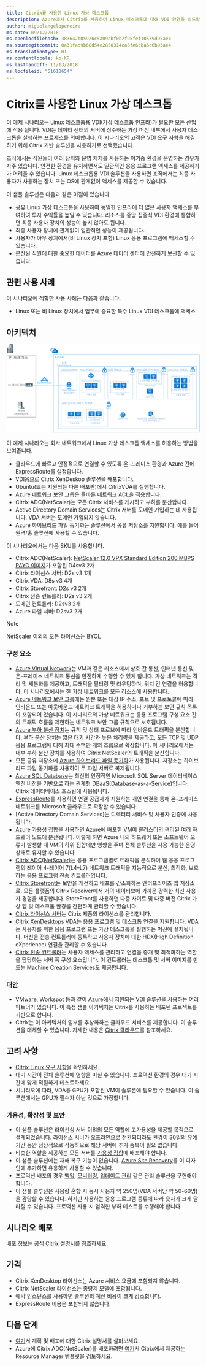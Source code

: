 ```yaml
---
title: Citrix를 사용한 Linux 가상 데스크톱
description: Azure에서 Citrix를 사용하여 Linux 데스크톱에 대해 VDI 환경을 빌드합니다.
author: miguelangelopereira
ms.date: 09/12/2018
ms.openlocfilehash: 383642b05926c5a09abf0b2f95fef10539d95aec
ms.sourcegitcommit: 0a31fad9b68d54e2858314ca5fe6cba6c6b95ae4
ms.translationtype: HT
ms.contentlocale: ko-KR
ms.lasthandoff: 11/13/2018
ms.locfileid: "51610654"
---
```

# <a name="linux-virtual-desktops-with-citrix"></a>Citrix를 사용한 Linux 가상 데스크톱

이 예제 시나리오는 Linux 데스크톱용 VDI(가상 데스크톱 인프라)가 필요한 모든 산업에 적용 됩니다. VDI는 데이터 센터의 서버에 상주하는 가상 머신 내부에서 사용자 데스크톱을 실행하는 프로세스를 의미합니다. 이 시나리오의 고객은 VDI 요구 사항을 해결하기 위해 Citrix 기반 솔루션을 사용하기로 선택했습니다.

조직에서는 직원들이 여러 장치와 운영 체제를 사용하는 이기종 환경을 운영하는 경우가 자주 있습니다. 안전한 환경을 유지하면서도 일관적인 응용 프로그램 액세스를 제공하기가 어려울 수 있습니다. Linux 데스크톱용 VDI 솔루션을 사용하면 조직에서는 최종 사용자가 사용하는 장치 또는 OS에 관계없이 액세스를 제공할 수 있습니다.

이 샘플 솔루션은 다음과 같은 이점이 있습니다.
* 공유 Linux 가상 데스크톱을 사용하여 동일한 인프라에 더 많은 사용자 액세스를 부여하여 투자 수익률을 높일 수 있습니다. 리소스를 중앙 집중식 VDI 환경에 통합하면 최종 사용자 장치의 성능이 높지 않아도 됩니다.
* 최종 사용자 장치에 관계없이 일관적인 성능이 제공됩니다.
* 사용자가 아무 장치에서(비 Linux 장치 포함) Linux 응용 프로그램에 액세스할 수 있습니다.
* 분산된 직원에 대한 중요한 데이터를 Azure 데이터 센터에 안전하게 보관할 수 있습니다.

## <a name="relevant-use-cases"></a>관련 사용 사례

이 시나리오에 적합한 사용 사례는 다음과 같습니다.

* Linux 또는 비 Linux 장치에서 업무에 중요한 특수 Linux VDI 데스크톱에 액세스

## <a name="architecture"></a>아키텍처

[![](./media/azure-citrix-sample-diagram.png "아키텍처 다이어그램")](./media/azure-citrix-sample-diagram.png#lightbox)

이 예제 시나리오는 회사 네트워크에서 Linux 가상 데스크톱 액세스를 허용하는 방법을 보여줍니다.

* 클라우드에 빠르고 안정적으로 연결할 수 있도록 온-프레미스 환경과 Azure 간에 ExpressRoute를 설정합니다.
* VDI용으로 Citrix XenDeskop 솔루션을 배포합니다.
* Ubuntu(또는 지원되는 다른 배포판)에서 CitrixVDA를 실행합니다.
* Azure 네트워크 보안 그룹은 올바른 네트워크 ACL을 적용합니다.
* Citrix ADC(NetScaler)는 모든 Citrix 서비스를 게시하고 부하를 분산합니다.
* Active Directory Domain Services는 Citrix 서버를 도메인 가입하는 데 사용됩니다. VDA 서버는 도메인 가입되지 않습니다.
* Azure 하이브리드 파일 동기화는 솔루션에서 공유 저장소를 지원합니다. 예를 들어 원격/홈 솔루션에 사용할 수 있습니다.

이 시나리오에서는 다음 SKU를 사용합니다.

- Citrix ADC(NetScaler): [NetScaler 12.0 VPX Standard Edition 200 MBPS PAYG 이미지](https://azuremarketplace.microsoft.com/pt-br/marketplace/apps/citrix.netscalervpx-120?tab=PlansAndPrice)가 포함된 D4sv3 2개
- Citrix 라이선스 서버: D2s v3 1개
- Citrix VDA: D8s v3 4개
- Citrix Storefront: D2s v3 2개
- Citrix 전송 컨트롤러: D2s v3 2개
- 도메인 컨트롤러: D2sv3 2개
- Azure 파일 서버: D2sv3 2개

> [!NOTE]
> NetScaler 이외의 모든 라이선스는 BYOL

### <a name="components"></a>구성 요소

- [Azure Virtual Network](/azure/virtual-network/virtual-networks-overview)는 VM과 같은 리소스에서 상호 간 통신, 인터넷 통신 및 온-프레미스 네트워크 통신을 안전하게 수행할 수 있게 합니다. 가상 네트워크는 격리 및 세분화를 제공하고, 트래픽을 필터링 및 라우팅하며, 위치 간 연결을 허용합니다. 이 시나리오에서는 한 가상 네트워크를 모든 리소스에 사용합니다.
- [Azure 네트워크 보안 그룹](/azure/virtual-network/security-overview)에는 원본 또는 대상 IP 주소, 포트 및 프로토콜에 따라 인바운드 또는 아웃바운드 네트워크 트래픽을 허용하거나 거부하는 보안 규칙 목록이 포함되어 있습니다. 이 시나리오의 가상 네트워크는 응용 프로그램 구성 요소 간의 트래픽 흐름을 제한하는 네트워크 보안 그룹 규칙으로 보호됩니다.
- [Azure 부하 분산 장치](/azure/application-gateway/overview)는 규칙 및 상태 프로브에 따라 인바운드 트래픽을 분산합니다. 부하 분산 장치는 짧은 대기 시간과 높은 처리량을 제공하고, 모든 TCP 및 UDP 응용 프로그램에 대해 최대 수백만 개의 흐름으로 확장합니다. 이 시나리오에서는 내부 부하 분산 장치를 사용하여 Citrix NetScaler의 트래픽을 분산합니다.
- 모든 공유 저장소에 [Azure 하이브리드 파일 동기화](https://github.com/MicrosoftDocs/azure-docs/edit/master/articles/storage/files/storage-sync-files-planning.md)가 사용됩니다. 저장소는 하이브리드 파일 동기화를 사용하여 두 파일 서버로 복제됩니다.
- [Azure SQL Database](/azure/sql-database/sql-database-technical-overview)는 최신의 안정적인 Microsoft SQL Server 데이터베이스 엔진 버전을 기반으로 하는 관계형 DBaaS(Database-as-a-Service)입니다. Citrix 데이터베이스 호스팅에 사용됩니다.
- [ExpressRoute](/azure/expressroute/expressroute-introduction)를 사용하면 연결 공급자가 지원하는 개인 연결을 통해 온-프레미스 네트워크를 Microsoft 클라우드로 확장할 수 있습니다. 
- [Active Directory Domain Services]는 디렉터리 서비스 및 사용자 인증에 사용됩니다.
- [Azure 가용성 집합](/azure/virtual-machines/windows/tutorial-availability-sets)을 사용하면 Azure에 배포한 VM이 클러스터의 격리된 여러 하드웨어 노드에 분산됩니다. 이렇게 하면 Azure 내의 하드웨어 또는 소프트웨어 오류가 발생할 때 VM의 하위 집합에만 영향을 주며 전체 솔루션을 사용 가능한 운영 상태로 유지할 수 있습니다. 
- [Citrix ADC(NetScaler)](https://www.citrix.com/products/citrix-adc)는 응용 프로그램별로 트래픽을 분석하여 웹 응용 프로그램의 레이어 4-레이어 7(L4–L7) 네트워크 트래픽을 지능적으로 분산, 최적화, 보호하는 응용 프로그램 전송 컨트롤러입니다. 
- [Citrix Storefront](https://www.citrix.com/products/citrix-virtual-apps-and-desktops/citrix-storefront.html)는 보안을 개선하고 배포를 간소화하는 엔터프라이즈 앱 저장소로, 모든 플랫폼의 Citrix Receiver에서 거의 네이티브에 가까운 강력한 최신 사용자 경험을 제공합니다. StoreFront를 사용하면 다중 사이트 및 다중 버전 Citrix 가상 앱 및 데스크톱 환경을 간편하게 관리할 수 있습니다. 
- [Citrix 라이선스 서버](https://www.citrix.com/buy/licensing/overview.html)는 Citrix 제품의 라이선스를 관리합니다.
- [Citrix XenDesktops VDA](https://docs.citrix.com/en-us/citrix-virtual-apps-desktops-service)는 응용 프로그램 및 데스크톱 연결을 지원합니다. VDA는 사용자를 위한 응용 프로그램 또는 가상 데스크톱을 실행하는 머신에 설치됩니다. 머신을 전송 컨트롤러에 등록하고 사용자 장치에 대한 HDX(High Definition eXperience) 연결을 관리할 수 있습니다.
- [Citrix 전송 컨트롤러](https://docs.citrix.com/en-us/xenapp-and-xendesktop/7-15-ltsr/manage-deployment/delivery-controllers)는 사용자 액세스를 관리하고 연결을 중개 및 최적화하는 역할을 담당하는 서버 쪽 구성 요소입니다. 이 컨트롤러는 데스크톱 및 서버 이미지를 만드는 Machine Creation Services도 제공합니다.

### <a name="alternatives"></a>대안

- VMware, Workspot 등과 같이 Azure에서 지원되는 VDI 솔루션을 사용하는 여러 파트너가 있습니다. 이 특정 샘플 아키텍처는 Citrix를 사용하는 배포된 프로젝트를 기반으로 합니다.
- Citrix는 이 아키텍처의 일부를 추상화하는 클라우드 서비스를 제공합니다. 이 솔루션을 대체할 수 있습니다. 자세한 내용은 [Citrix 클라우드](https://www.citrix.com/products/citrix-cloud)를 참조하세요.

## <a name="considerations"></a>고려 사항

- [Citrix Linux 요구 사항](https://docs.citrix.com/en-us/linux-virtual-delivery-agent/current-release/system-requirements)을 확인하세요.
- 대기 시간이 전체 솔루션에 영향을 미칠 수 있습니다. 프로덕션 환경의 경우 대기 시간에 맞게 적절하게 테스트하세요.
- 시나리오에 따라, VDA용 GPU가 포함된 VM이 솔루션에 필요할 수 있습니다. 이 솔루션에서는 GPU가 필수가 아닌 것으로 가정합니다.

### <a name="availability-scalability-and-security"></a>가용성, 확장성 및 보안

- 이 샘플 솔루션은 라이선싱 서버 이외의 모든 역할에 고가용성을 제공할 목적으로 설계되었습니다. 라이선스 서버가 오프라인으로 전환되더라도 환경이 30일의 유예 기간 동안 정상적으로 작동하므로 해당 서버에 추가 중복이 필요 없습니다.
- 비슷한 역할을 제공하는 모든 서버를 [가용성 집합](/azure/virtual-machines/windows/manage-availability#configure-multiple-virtual-machines-in-an-availability-set-for-redundancy)에 배포해야 합니다.
- 이 샘플 솔루션에는 재해 복구 기능이 없습니다. [Azure Site Recovery](/azure/site-recovery/site-recovery-overview)를 이 디자인에 추가하면 유용하게 사용할 수 있습니다.
- 프로덕션 배포의 경우 [백업](/azure/backup/backup-introduction-to-azure-backup), [모니터링](/azure/monitoring-and-diagnostics/monitoring-overview), [업데이트 관리](/azure/automation/automation-update-management) 같은 관리 솔루션을 구현해야 합니다.
- 이 샘플 솔루션은 사용량 혼합 시 동시 사용자 약 250명(VDA 서버당 약 50-60명)을 감당할 수 있습니다. 하지만 사용하는 응용 프로그램 종류에 따라 숫자가 크게 달라질 수 있습니다. 프로덕션 사용 시 엄격한 부하 테스트를 수행해야 합니다.

## <a name="deploy-this-scenario"></a>시나리오 배포

배포 정보는 공식 [Citrix 설명서](https://docs.citrix.com/en-us/citrix-virtual-apps-desktops/install-configure.html)를 참조하세요.

## <a name="pricing"></a>가격

- Citrix XenDesktop 라이선스는 Azure 서비스 요금에 포함되지 않습니다.
- Citrix NetScaler 라이선스는 종량제 모델에 포함됩니다.
- 예약 인스턴스를 사용하면 솔루션의 계산 비용이 크게 감소합니다.
- ExpressRoute 비용은 포함되지 않습니다.

## <a name="next-steps"></a>다음 단계

- [여기](https://docs.citrix.com/en-us/citrix-virtual-apps-desktops/install-configure)서 계획 및 배포에 대한 Citrix 설명서를 살펴보세요.
- Azure에 Citrix ADC(NetScaler)를 배포하려면 [여기](https://github.com/citrix/netscaler-azure-templates)서 Citrix에서 제공하는 Resource Manager 템플릿을 검토하세요.
